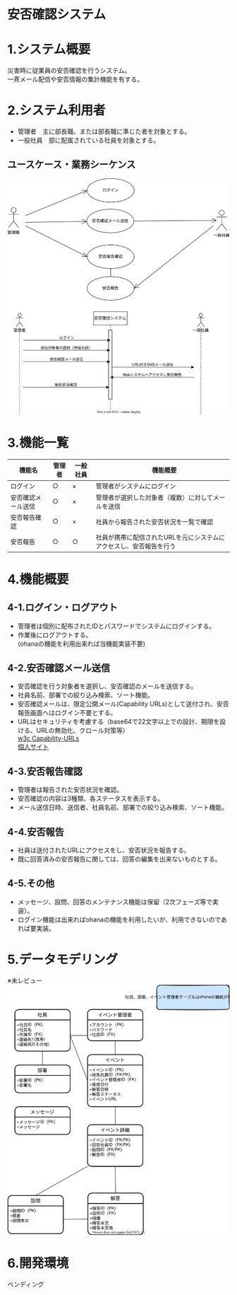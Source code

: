 # 安否確認システム

# 1.システム概要
災害時に従業員の安否確認を行うシステム。  
一斉メール配信や安否情報の集計機能を有する。


# 2.システム利用者


 - 管理者　主に部長職、または部長職に準じた者を対象とする。
 - 一般社員　部に配属されている社員を対象とする。

## ユースケース・業務シーケンス
![uml](../02_uml/UseCase.drawio.svg)
  
# 3.機能一覧
| 機能名 | 管理者 |一般社員 |　機能概要 | 
|--|--|--|--|
| ログイン | ○ | × | 管理者がシステムにログイン |
| 安否確認メール送信 | ○ | × | 管理者が選択した対象者（複数）に対してメールを送信 |
| 安否報告確認 | ○ | × | 社員から報告された安否状況を一覧で確認 |
| 安否報告 | ○ | ○ | 社員が携帯に配信されたURLを元にシステムにアクセスし、安否報告を行う |



# 4.機能概要
## 4-1.ログイン・ログアウト
- 管理者は個別に配布されたIDとパスワードでシステムにログインする。  
- 作業後にログアウトする。  
(ohanaの機能を利用出来れば当機能実装不要)  

## 4-2.安否確認メール送信
- 安否確認を行う対象者を選択し、安否確認のメールを送信する。  
- 社員名前、部署での絞り込み検索、ソート機能。  
- 安否確認メールは、限定公開メール(Capability URLs)として送付され、安否報告画面へはログイン不要とする。  
- URLはセキュリティを考慮する（base64で22文字以上での設計、期限を設ける、URLの無効化、クロール対策等）  
[w3c Capability-URLs](https://www.w3.org/TR/capability-urls/)   
[個人サイト](https://triple-underscore.github.io/capability-urls-ja.html)

## 4-3.安否報告確認
- 管理者は報告された安否状況を確認。  
- 安否確認の内容は3種類、各ステータスを表示する。  
- メール送信日時、送信者、社員名前、部署での絞り込み検索、ソート機能。  

## 4-4.安否報告
- 社員は送付されたURLにアクセスをし、安否状況を報告する。  
- 既に回答済みの安否報告に関しては、回答の編集を出来ないものとする。
  
## 4-5.その他
- メッセージ、設問、回答のメンテナンス機能は保留（2次フェーズ等で実装）。
- ログイン機能は出来ればohanaの機能を利用したいが、利用できないのであれば要実装。

# 5.データモデリング
※未レビュー
![uml](../03_ER/safetyConfirmation_er.svg)


# 6.開発環境
ペンディング
